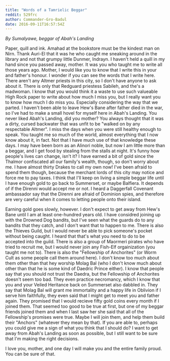 ```yaml
---
title: "Words of a Tamrielic Beggar"
reddit: 529frc
author: Commander-Gro-Badul
date: 2016-09-11T16:57:54Z
---
```


*By Sumalyawe, beggar of Abah's Landing*

Paper, quill and ink. Amahad at the bookstore must be the kindest man on Nirn. Thank Auri-El that it was he who caught me sneaking around in the library and not that grumpy little Dunmer, Indrayn. I haven't held a quill in my hand since you passed away, mother. It was you who taught me to write all those years ago. Mother, I would like you to know that I write this in your and father's honour. I wonder if you can see the words that I write here. There aren't any Altmer priests in this city, so I don't have anyone to ask about it. There is only that Redguard priestess Sabileh, and the's a madwoman. I know that you would think it a waste to use such valueable High Rock paper to write about how much I miss you, but I really want you to know how much I do miss you. Especially considering the way that we parted. I haven't been able to leave Hew's Bane after father died in the war, so I've had to make a small hovel for myself here in Abah's Landing. You never liked Abah's Landing, did you mother? You always thought that it was a dirty, cursed backwater that was unfit to be "walked on by any respectable Altmer". I miss the days when you were still healthy enough to speak. You taught me so much of the world, almost everything that I now know about it, in fact. Not that I have much use of that knowledge these days. I may have been born as an Alinori noble, but now I am little more than a beggar, and I get food by stealing from the stalls at night. It's funny how people's lives can change, isn't it? I have earned a bit of gold since the Thalmor confiscated all our family's wealth, though, so don't worry about me. I have almost thirty Drakes to call my own now! I've been afraid to spend them though, because the merchant lords of this city may notice and force me to pay taxes. I think that I'll keep on living a simple beggar life until I have enough gold to go back to Summerset, or maybe Balfiera. It depends of if the Direnni would accept me or not. I heard a Daggerfall Covenant ambassador say that the Direnni are afraid of Dominion spies, and therefore are very careful when it comes to letting people onto their island.

Earning gold goes slowly, however. I don't expect to get away from Hew's Bane until I am at least one-hundred years old. I have considred joining up with the Drowned Dog bandits, but I've seen what the guards do to any bandits that they catch, and I don't want that to happen to me. There is also the Thieves Guild, but I would never be able to pick someone's pocket without being caught. I heard that that's what you need to do to be accepted into the guild. There is also a group of Maormeri pirates who have tried to recruit me, but I would never join any Fish-Elf orgainization (you taught me not to). There is also the "Fellowship of Anchorites" (or Worm Cult as some people call them around here). I don't know too much about them other than that hey worship Molag Bal (who I don't know much about other than that he is some kind of Daedric Prince either). I know that people say that you should not trust the Daedra, but the Fellowship of Anchorites doesn't seem too bad. They even practice necromancy, which I know that you and your Veiled Heritance back on Summerset also dabbled in. They say that Molag Bal will grant me immortality and a happy life in Oblivion if I serve him faithfully, they even said that I might get to meet you and father again. They promised that I would recieve fifty gold coins every month if I joined them. That seemed too good to be true at first, but one of my beggar friends joined them and when I last saw her she said that all of the Fellowship's promises were true. Maybe I will join them, and help them build their "Anchors" (whatever they mean by that). If you are able to, perhaps you could give me a sign of what you think that I should do? I want to get away from Abah's Landing as soon as possible, but I still want to be sure that I'm making the right decisions.

I love you, mother, and one day I will make you and the entire family proud. You can be sure of that.
